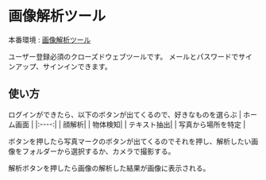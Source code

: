 # 画像解析ツール
本番環境 : [画像解析ツール](https://imageidentification-32305.firebaseapp.com/home, "画像解析")

ユーザー登録必須のクローズドウェブツールです。
メールとパスワードでサインアップ、サインインできます。

## 使い方
ログインができたら、以下のボタンが出てくるので、好きなものを選らぶ
| ホーム画面 |
|:----:|
| 顔解析|
| 物体検知| 
| テキスト抽出| 
| 写真から場所を特定 |

ボタンを押したら写真マークのボタンが出てくるのでそれを押し、解析したい画像をフォルダーから選択するか、カメラで撮影する。

解析ボタンを押したら画像の解析した結果が画像に表示される。

